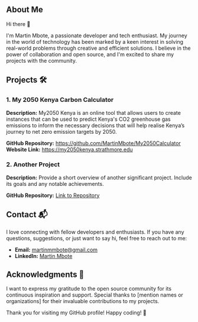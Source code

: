 ## About Me

Hi there 👋 

I'm Martin Mbote, a passionate developer and tech enthusiast. My journey in the world of technology has been marked by a keen interest in solving real-world problems through creative and efficient solutions. I believe in the power of collaboration and open source, and I'm excited to share my projects with the community.

## Projects 🛠️

### 1. My 2050 Kenya Carbon Calculator 

**Description:** My2050 Kenya is an online tool that allows users to create instances that can be used to predict Kenya's CO2 greenhouse gas emissions to inform the necessary decisions that will help realise Kenya’s journey to net zero emission targets by 2050.

**GitHub Repository:** https://github.com/MartinMbote/My2050Calculator
**Website Link:** https://my2050kenya.strathmore.edu

### 2. Another Project

**Description:** Provide a short overview of another significant project. Include its goals and any notable achievements.

**GitHub Repository:** [Link to Repository](https://github.com/martinmbote/another-project-repository)

## Contact 📬

I love connecting with fellow developers and enthusiasts. If you have any questions, suggestions, or just want to say hi, feel free to reach out to me:

- **Email:** martinmmbote@gmail.com
- **LinkedIn:** [Martin Mbote](www.linkedin.com/in/martin-maina-78aba2191)



## Acknowledgments 🙏

I want to express my gratitude to the open source community for its continuous inspiration and support. Special thanks to [mention names or organizations] for their invaluable contributions to my projects.

Thank you for visiting my GitHub profile! Happy coding! 🚀
